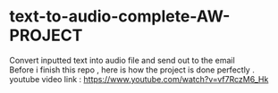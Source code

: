 # text-to-audio-complete-AW-PROJECT
Convert inputted text into audio file and send out to the email<br>
Before i finish this repo , here is how the project is done perfectly .<br>
youtube video link : https://www.youtube.com/watch?v=vf7RczM6_Hk
